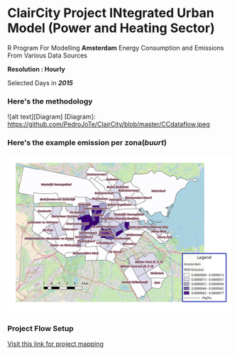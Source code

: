 # ClairCity Project INtegrated Urban Model (Power and Heating Sector)

R Program For Modelling **Amsterdam** Energy Consumption and Emissions From Various Data Sources

**Resolution : Hourly**

Selected Days in **_2015_**

### Here's the methodology
![alt text][Diagram]
[Diagram]: https://github.com/PedroJoTe/ClairCity/blob/master/CCdataflow.jpeg

### Here's the example emission per zona(*buurt*)
![alt text](https://github.com/PedroJoTe/ClairCity/blob/master/Picture/NOX.jpg)


### Project Flow Setup 
[ Visit this link for project mapping ](https://claircitydata.cbs.nl/)


 
